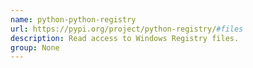 ```yaml
---
name: python-python-registry
url: https://pypi.org/project/python-registry/#files
description: Read access to Windows Registry files.
group: None
---
```

